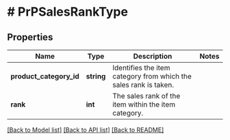 # # PrPSalesRankType

## Properties

Name | Type | Description | Notes
------------ | ------------- | ------------- | -------------
**product_category_id** | **string** | Identifies the item category from which the sales rank is taken. |
**rank** | **int** | The sales rank of the item within the item category. |

[[Back to Model list]](../../README.md#models) [[Back to API list]](../../README.md#endpoints) [[Back to README]](../../README.md)
